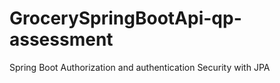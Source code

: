 # GrocerySpringBootApi-qp-assessment
Spring Boot Authorization and authentication Security with JPA

